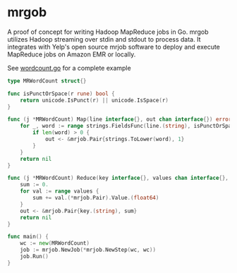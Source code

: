 # mrgob

A proof of concept for writing Hadoop MapReduce jobs in Go. mrgob utilizes Hadoop streaming over stdin and stdout to process data. It integrates with Yelp's open source mrjob software to deploy and execute MapReduce jobs on Amazon EMR or locally.

See [wordcount.go](wordcount/wordcount.go) for a complete example

```go
type MRWordCount struct{}

func isPunctOrSpace(r rune) bool {
	return unicode.IsPunct(r) || unicode.IsSpace(r)
}

func (j *MRWordCount) Map(line interface{}, out chan interface{}) error {
	for _, word := range strings.FieldsFunc(line.(string), isPunctOrSpace) {
		if len(word) > 0 {
			out <- &mrjob.Pair{strings.ToLower(word), 1}
		}
	}
	return nil
}

func (j *MRWordCount) Reduce(key interface{}, values chan interface{}, out chan interface{}) error {
	sum := 0.
	for val := range values {
		sum += val.(*mrjob.Pair).Value.(float64)
	}
	out <- &mrjob.Pair{key.(string), sum}
	return nil
}

func main() {
	wc := new(MRWordCount)
	job := mrjob.NewJob(*mrjob.NewStep(wc, wc))
	job.Run()
}
```
